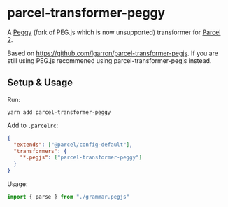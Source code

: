# parcel-transformer-peggy
A [Peggy](https://peggyjs.org/) (fork of PEG.js which is now unsupported) transformer for [Parcel 2](https://parceljs.org/).

Based on https://github.com/lgarron/parcel-transformer-pegjs. If you are still using PEG.js recommened using parcel-transformer-pegjs instead.

## Setup & Usage

Run:

```console
yarn add parcel-transformer-peggy
```

Add to `.parcelrc`:

```json
{
  "extends": ["@parcel/config-default"],
  "transformers": {
    "*.pegjs": ["parcel-transformer-peggy"]
  }
}
```

Usage:

```js
import { parse } from "./grammar.pegjs"
```
